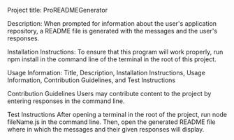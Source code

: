
Project title: ProREADMEGenerator

Description: 
When prompted for information about the user's application repository, a README file is generated with the messages and the user's responses.

Installation Instructions:
To ensure that this program will work properly, run npm install in the command line of the terminal in the root of this project.

Usage Information:
Title, Description, Installation Instructions, Usage Information, Contribution Guidelines, and Test Instructions

Contribution Guidelines
Users may contribute content to the project by entering responses in the command line.

Test Instructions
After opening a terminal in the root of the project, run node fileName.js in the command line. Then, open the generated README file where in which the messages and their given responses will display.

